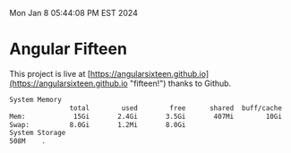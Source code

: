 Mon Jan  8 05:44:08 PM EST 2024

# Angular Fifteen


This project is live at [https://angularsixteen.github.io](https://angularsixteen.github.io "fifteen!") thanks to Github.

```bash
System Memory
               total        used        free      shared  buff/cache   available
Mem:            15Gi       2.4Gi       3.5Gi       407Mi        10Gi        12Gi
Swap:          8.0Gi       1.2Mi       8.0Gi
System Storage
508M	.
